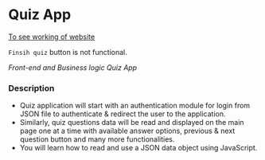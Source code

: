 # Quiz App

[To see working of website](https://sandeshtiwari16.github.io/quiz-app/index.html)

`Finsih quiz` button is not functional.

_Front-end and Business logic Quiz App_

### Description

- Quiz application will start with an authentication module for login from JSON file to authenticate & redirect the user to the application. 
- Similarly, quiz questions data will be read and displayed on the main page one at a time with available answer options, previous & next question button and many more functionalities. 
- You will learn how to read and use a JSON data object using JavaScript. 
